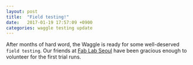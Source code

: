 ```yaml
---
layout: post
title:  "Field testing!"
date:   2017-01-19 17:57:09 +0900
categories: waggle testing update
---
```

After months of hard word, the Waggle is ready for some well-deserved `field testing`. Our friends at [Fab Lab Seoul][fab-lab-seoul] have been gracious enough to volunteer for the first trial runs.

[fab-lab-seoul]: http://fablab-seoul.org/
